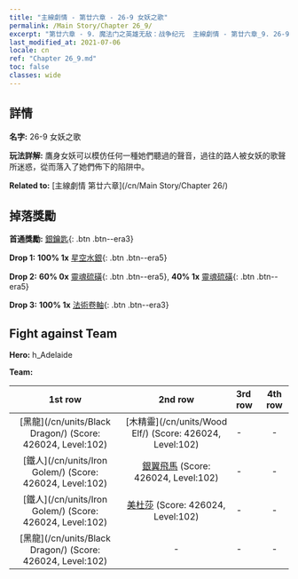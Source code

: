 ```yaml
---
title: "主線劇情 - 第廿六章 - 26-9 女妖之歌"
permalink: /Main Story/Chapter 26_9/
excerpt: "第廿六章 - 9. 魔法门之英雄无敌：战争纪元  主線劇情 - 第廿六章_9. 26-9 女妖之歌"
last_modified_at: 2021-07-06
locale: cn
ref: "Chapter 26_9.md"
toc: false
classes: wide
---
```


## 詳情

 **名字:** 26-9 女妖之歌

 **玩法詳解:** 鷹身女妖可以模仿任何一種她們聽過的聲音，過往的路人被女妖的歌聲所迷惑，從而落入了她們佈下的陷阱中。

 **Related to:** [主線劇情 第廿六章](/cn/Main Story/Chapter 26/)

## 掉落獎勵

 **首通獎勵:** [銀鑰匙](/cn/Items/con_693/){: .btn .btn--era3}

 **Drop 1:** **100% 1x** [星空水銀](/cn/Items/mat_91/){: .btn .btn--era5}

 **Drop 2:** **60% 0x** [靈魂硫磺](/cn/Items/mat_85/){: .btn .btn--era5}, **40% 1x** [靈魂硫磺](/cn/Items/mat_85/){: .btn .btn--era5}

 **Drop 3:** **100% 1x** [法術卷軸](/cn/Items/con_694/){: .btn .btn--era3}


## Fight against Team
 **Hero:** h_Adelaide

 **Team:**


  | 1st row | 2nd row | 3rd row | 4th row |
  |:----:|:----:|:----|:----:|
  | [黑龍](/cn/units/Black Dragon/) (Score: 426024, Level:102)  | [木精靈](/cn/units/Wood Elf/) (Score: 426024, Level:102)  | - | - |
  | [鐵人](/cn/units/Iron Golem/) (Score: 426024, Level:102)  | [銀翼飛馬](/cn/units/Pegasus/) (Score: 426024, Level:102)  | - | - |
  | [鐵人](/cn/units/Iron Golem/) (Score: 426024, Level:102)  | [美杜莎](/cn/units/Medusa/) (Score: 426024, Level:102)  | - | - |
  | [黑龍](/cn/units/Black Dragon/) (Score: 426024, Level:102)  | - | - | - |


